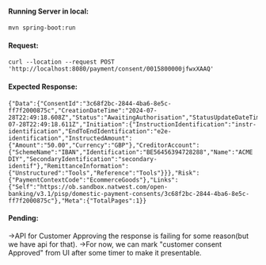 #### Running Server in local: 
```mvn spring-boot:run```

#### Request:

```
curl --location --request POST 'http://localhost:8080/payment/consent/0015800000jfwxXAAQ'
```

#### Expected Response:
```
{"Data":{"ConsentId":"3c68f2bc-2844-4ba6-8e5c-ff7f2000875c","CreationDateTime":"2024-07-28T22:49:18.608Z","Status":"AwaitingAuthorisation","StatusUpdateDateTime":"2024-07-28T22:49:18.611Z","Initiation":{"InstructionIdentification":"instr-identification","EndToEndIdentification":"e2e-identification","InstructedAmount":{"Amount":"50.00","Currency":"GBP"},"CreditorAccount":{"SchemeName":"IBAN","Identification":"BE56456394728288","Name":"ACME DIY","SecondaryIdentification":"secondary-identif"},"RemittanceInformation":{"Unstructured":"Tools","Reference":"Tools"}}},"Risk":{"PaymentContextCode":"EcommerceGoods"},"Links":{"Self":"https://ob.sandbox.natwest.com/open-banking/v3.1/pisp/domestic-payment-consents/3c68f2bc-2844-4ba6-8e5c-ff7f2000875c"},"Meta":{"TotalPages":1}}
```

#### Pending: 
->API for Customer Approving the response is failing for some reason(but we have api for that). 
->For now, we can mark "customer consent Approved" from UI after some timer to make it presentable.

